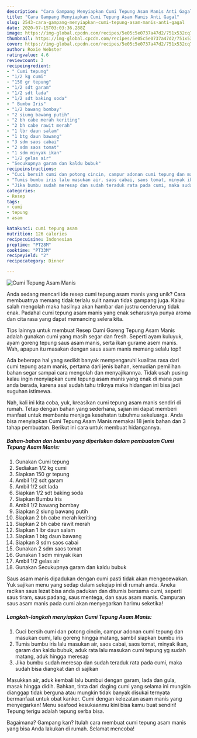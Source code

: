 ```yaml
---
description: "Cara Gampang Menyiapkan Cumi Tepung Asam Manis Anti Gagal"
title: "Cara Gampang Menyiapkan Cumi Tepung Asam Manis Anti Gagal"
slug: 2543-cara-gampang-menyiapkan-cumi-tepung-asam-manis-anti-gagal
date: 2020-07-15T03:03:36.288Z
image: https://img-global.cpcdn.com/recipes/5e05c5e0737a47d2/751x532cq70/cumi-tepung-asam-manis-foto-resep-utama.jpg
thumbnail: https://img-global.cpcdn.com/recipes/5e05c5e0737a47d2/751x532cq70/cumi-tepung-asam-manis-foto-resep-utama.jpg
cover: https://img-global.cpcdn.com/recipes/5e05c5e0737a47d2/751x532cq70/cumi-tepung-asam-manis-foto-resep-utama.jpg
author: Roxie Webster
ratingvalue: 4.6
reviewcount: 3
recipeingredient:
- " Cumi tepung"
- "1/2 kg cumi"
- "150 gr tepung"
- "1/2 sdt garam"
- "1/2 sdt lada"
- "1/2 sdt baking soda"
- " Bumbu Iris"
- "1/2 bawang bombay"
- "2 siung bawang putih"
- "2 bh cabe merah keriting"
- "2 bh cabe rawit merah"
- "1 lbr daun salam"
- "1 btg daun bawang"
- "3 sdm saos cabai"
- "2 sdm saos tomat"
- "1 sdm minyak ikan"
- "1/2 gelas air"
- "Secukupnya garam dan kaldu bubuk"
recipeinstructions:
- "Cuci bersih cumi dan potong cincin, campur adonan cumi tepung dan masukan cumi, lalu goreng hingga matang, sambil siapkan bumbu iris"
- "Tumis bumbu iris lalu masukan air, saos cabai, saos tomat, minyak ikan, garam dan kaldu bubuk, aduk rata lalu masukan cumi tepung yg sudah matang, aduk hingga meresap"
- "Jika bumbu sudah meresap dan sudah teraduk rata pada cumi, maka sudah bisa diangkat dan di sajikan"
categories:
- Resep
tags:
- cumi
- tepung
- asam

katakunci: cumi tepung asam 
nutrition: 126 calories
recipecuisine: Indonesian
preptime: "PT28M"
cooktime: "PT33M"
recipeyield: "2"
recipecategory: Dinner

---
```



![Cumi Tepung Asam Manis](https://img-global.cpcdn.com/recipes/5e05c5e0737a47d2/751x532cq70/cumi-tepung-asam-manis-foto-resep-utama.jpg)

Anda sedang mencari ide resep cumi tepung asam manis yang unik? Cara membuatnya memang tidak terlalu sulit namun tidak gampang juga. Kalau salah mengolah maka hasilnya akan hambar dan justru cenderung tidak enak. Padahal cumi tepung asam manis yang enak seharusnya punya aroma dan cita rasa yang dapat memancing selera kita.

Tips lainnya untuk membuat Resep Cumi Goreng Tepung Asam Manis adalah gunakan cumi yang masih segar dan fresh. Seperti ayam kuluyuk, ayam goreng tepung saus asam manis, serta ikan gurame asem manis. Wah, apapun itu masakan dengan saus asam manis memang selalu top!!

Ada beberapa hal yang sedikit banyak mempengaruhi kualitas rasa dari cumi tepung asam manis, pertama dari jenis bahan, kemudian pemilihan bahan segar sampai cara mengolah dan menyajikannya. Tidak usah pusing kalau ingin menyiapkan cumi tepung asam manis yang enak di mana pun anda berada, karena asal sudah tahu triknya maka hidangan ini bisa jadi suguhan istimewa.


Nah, kali ini kita coba, yuk, kreasikan cumi tepung asam manis sendiri di rumah. Tetap dengan bahan yang sederhana, sajian ini dapat memberi manfaat untuk membantu menjaga kesehatan tubuhmu sekeluarga. Anda bisa menyiapkan Cumi Tepung Asam Manis memakai 18 jenis bahan dan 3 tahap pembuatan. Berikut ini cara untuk membuat hidangannya.

<!--inarticleads1-->

##### Bahan-bahan dan bumbu yang diperlukan dalam pembuatan Cumi Tepung Asam Manis:

1. Gunakan  Cumi tepung
1. Sediakan 1/2 kg cumi
1. Siapkan 150 gr tepung
1. Ambil 1/2 sdt garam
1. Ambil 1/2 sdt lada
1. Siapkan 1/2 sdt baking soda
1. Siapkan  Bumbu Iris
1. Ambil 1/2 bawang bombay
1. Siapkan 2 siung bawang putih
1. Siapkan 2 bh cabe merah keriting
1. Siapkan 2 bh cabe rawit merah
1. Siapkan 1 lbr daun salam
1. Siapkan 1 btg daun bawang
1. Siapkan 3 sdm saos cabai
1. Gunakan 2 sdm saos tomat
1. Gunakan 1 sdm minyak ikan
1. Ambil 1/2 gelas air
1. Gunakan Secukupnya garam dan kaldu bubuk


Saus asam manis dipadukan dengan cumi pasti tidak akan mengecewakan. Yuk sajikan menu yang sedap dalam sekejap ini di rumah anda. Aneka racikan saus lezat bisa anda padukan dan ditumis bersama cumi, seperti saus tiram, saus padang, saus mentega, dan saus asam manis. Campuran saus asam manis pada cumi akan menyegarkan harimu seketika! 

<!--inarticleads2-->

##### Langkah-langkah menyiapkan Cumi Tepung Asam Manis:

1. Cuci bersih cumi dan potong cincin, campur adonan cumi tepung dan masukan cumi, lalu goreng hingga matang, sambil siapkan bumbu iris
1. Tumis bumbu iris lalu masukan air, saos cabai, saos tomat, minyak ikan, garam dan kaldu bubuk, aduk rata lalu masukan cumi tepung yg sudah matang, aduk hingga meresap
1. Jika bumbu sudah meresap dan sudah teraduk rata pada cumi, maka sudah bisa diangkat dan di sajikan


Masukkan air, aduk kembali lalu bumbui dengan garam, lada dan gula, masak hingga didih. Bahkan, tinta dari daging cumi yang selama ini mungkin dianggap tidak berguna atau mungkin tidak banyak disukai ternyata bermanfaat untuk obat kanker. Cumi dengan kelezatan asam manis yang menyegarkan! Menu seafood kesukaanmu kini bisa kamu buat sendiri! Tepung terigu adalah tepung serba bisa. 

Bagaimana? Gampang kan? Itulah cara membuat cumi tepung asam manis yang bisa Anda lakukan di rumah. Selamat mencoba!

